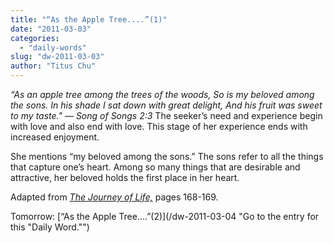 ```yaml
---
title: "“As the Apple Tree....”(1)"
date: "2011-03-03"
categories: 
  - "daily-words"
slug: "dw-2011-03-03"
author: "Titus Chu"
---
```


_“As an apple tree among the trees of the woods, So is my beloved among the sons. In his shade I sat down with great delight, And his fruit was sweet to my taste." — Song of Songs 2:3_ The seeker’s need and experience begin with love and also end with love. This stage of her experience ends with increased enjoyment.

She mentions “my beloved among the sons.” The sons refer to all the things that capture one’s heart. Among so many things that are desirable and attractive, her beloved holds the first place in her heart.

Adapted from _[The Journey of Life,](/book-journey "Go to the listing for this book.")_ pages 168-169.

Tomorrow: [“As the Apple Tree....”(2)](/dw-2011-03-04 "Go to the entry for this "Daily Word."")
